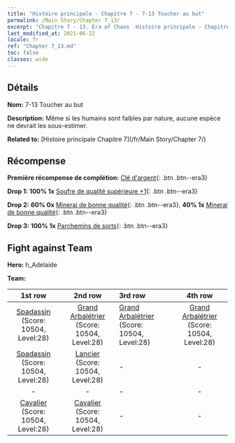 ```yaml
---
title: "Histoire principale - Chapitre 7 - 7-13 Toucher au but"
permalink: /Main Story/Chapter 7_13/
excerpt: "Chapitre 7 - 13. Era of Chaos  Histoire principale - Chapitre 7_13. 7-13 Toucher au but"
last_modified_at: 2021-06-22
locale: fr
ref: "Chapter 7_13.md"
toc: false
classes: wide
---
```


## Détails

 **Nom:** 7-13 Toucher au but

 **Description:** Même si les humains sont faibles par nature, aucune espèce ne devrait les sous-estimer.

 **Related to:** [Histoire principale Chapitre 7](/fr/Main Story/Chapter 7/)

## Récompense

 **Première récompense de complétion:** [Clé d'argent](/ItemsFR/con_693/){: .btn .btn--era3}

 **Drop 1:** **100% 1x** [Soufre de qualité supérieure +1](/ItemsFR/mat_22/){: .btn .btn--era3}

 **Drop 2:** **60% 0x** [Minerai de bonne qualité](/ItemsFR/mat_12/){: .btn .btn--era3}, **40% 1x** [Minerai de bonne qualité](/ItemsFR/mat_12/){: .btn .btn--era3}

 **Drop 3:** **100% 1x** [Parchemins de sorts](/ItemsFR/con_694/){: .btn .btn--era3}


## Fight against Team
 **Hero:** h_Adelaide

 **Team:**


  | 1st row | 2nd row | 3rd row | 4th row |
  |:----:|:----:|:----|:----:|
  | [Spadassin](/fr/units/Swordsman/) (Score: 10504, Level:28)  | [Grand Arbalétrier](/fr/units/Marksman/) (Score: 10504, Level:28)  | [Grand Arbalétrier](/fr/units/Marksman/) (Score: 10504, Level:28)  | [Grand Arbalétrier](/fr/units/Marksman/) (Score: 10504, Level:28)  |
  | [Spadassin](/fr/units/Swordsman/) (Score: 10504, Level:28)  | [Lancier](/fr/units/Pikeman/) (Score: 10504, Level:28)  | - | - |
  | - | - | - | - |
  | [Cavalier](/fr/units/Cavalier/) (Score: 10504, Level:28)  | [Cavalier](/fr/units/Cavalier/) (Score: 10504, Level:28)  | - | - |


